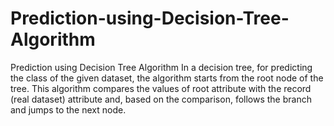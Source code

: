 # Prediction-using-Decision-Tree-Algorithm
Prediction using Decision Tree Algorithm
In a decision tree, for predicting the class of the given dataset, the algorithm starts from the root node of the tree. This algorithm compares the values of root attribute with the record (real dataset) attribute and, based on the comparison, follows the branch and jumps to the next node.
